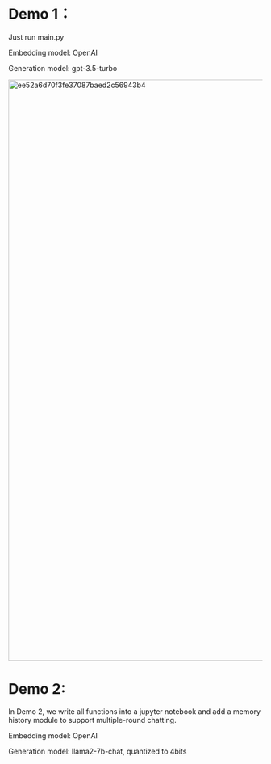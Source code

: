 # Demo 1：
Just run main.py

Embedding model: OpenAI

Generation model: gpt-3.5-turbo

<img width="1151" alt="ee52a6d70f3fe37087baed2c56943b4" src="https://github.com/JASONZ777/RAG-llm-langchain-interface/assets/94668646/9b7ef93c-e96c-4d51-9819-6be3a5940220">

# Demo 2:
In Demo 2, we write all functions into a jupyter notebook and add a memory history module to support multiple-round chatting.

Embedding model: OpenAI

Generation model: llama2-7b-chat, quantized to 4bits

